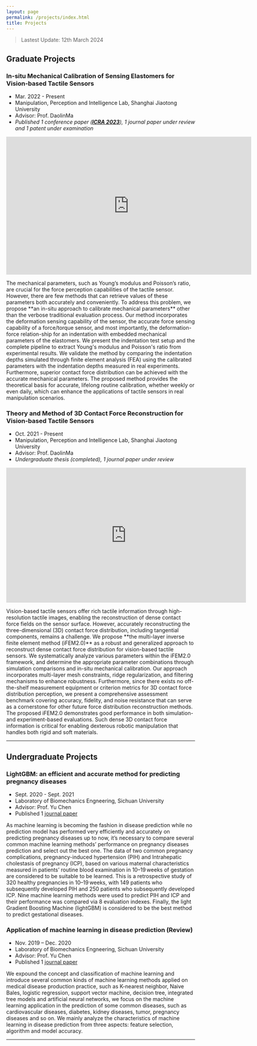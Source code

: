 ```yaml
---
layout: page
permalink: /projects/index.html
title: Projects
---
```


> Lastest Update: 12th March 2024

## Graduate Projects

### **In-situ Mechanical Calibration of Sensing Elastomers for Vision-based Tactile Sensors**

- Mar. 2022 - Present
- Manipulation, Perception and Intelligence Lab, Shanghai Jiaotong University
- Advisor: Prof. DaolinMa 
-  *Published 1 conference paper (**[ICRA 2023](https://ieeexplore.ieee.org/document/10161153)**), 1 journal paper under review and 1 patent under examination*

<p align="center">
<iframe width="654" height="368" src="https://canzhao-sunny.github.io/images/videos/in-situ.mp4" title="23_insitu" frameborder="0" allow="accelerometer; autoplay; clipboard-write; encrypted-media; gyroscope; picture-in-picture" allowfullscreen> </iframe>
</p>

<p>The mechanical parameters, such as Young’s modulus and Poisson’s ratio, are crucial for the force perception capabilities of the tactile sensor. However, there are few methods that can retrieve values of these parameters both accurately and conveniently. To address this problem, we propose **an in-situ approach to calibrate mechanical parameters** other than the verbose traditional evaluation process. Our method incorporates the deformation sensing capability of the sensor, the accurate force sensing capability of a force/torque sensor, and most importantly, the deformation-force relation-ship for an indentation with embedded mechanical parameters of the elastomers. We present the indentation test setup and the complete pipeline to extract Young's modulus and Poisson's ratio from experimental results. We validate the method by comparing the indentation depths simulated through finite element analysis (FEA) using the calibrated parameters with the indentation depths measured in real experiments. Furthermore, superior contact force distribution can be achieved with the accurate mechanical parameters. The proposed method provides the theoretical basis for accurate, lifelong routine calibration, whether weekly or even daily, which can enhance the applications of tactile sensors in real manipulation scenarios.</p>

### **Theory and Method of 3D Contact Force Reconstruction for Vision-based Tactile Sensors**

- Oct. 2021 - Present
- Manipulation, Perception and Intelligence Lab, Shanghai Jiaotong University
- Advisor: Prof. DaolinMa 
- *Undergraduate thesis (completed), 1 journal paper under review* 

<p align="center">
<iframe width="640" height="360" src="https://canzhao-sunny.github.io/videos/ifem2-2.mp4" title="23_ifem2_journal" frameborder="0" allow="accelerometer; autoplay; clipboard-write; encrypted-media; gyroscope; picture-in-picture" allowfullscreen> </iframe>
</p>

<p>Vision-based tactile sensors offer rich tactile information through high-resolution tactile images, enabling the reconstruction of dense contact force fields on the sensor surface. However, accurately reconstructing the three-dimensional (3D) contact force distribution, including tangential components, remains a challenge. We propose **the multi-layer inverse finite element method (iFEM2.0)** as a robust and generalized approach to reconstruct dense contact force distribution for vision-based tactile sensors. We systematically analyze various parameters within the iFEM2.0 framework, and determine the appropriate parameter combinations through simulation comparisons and in-situ mechanical calibration. Our approach incorporates multi-layer mesh constraints, ridge regularization, and filtering mechanisms to enhance robustness. Furthermore, since there exists no off-the-shelf measurement equipment or criterion metrics for 3D contact force distribution perception, we present a comprehensive assessment benchmark covering accuracy, fidelity, and noise resistance that can serve as a cornerstone for other future force distribution reconstruction methods. The proposed iFEM2.0 demonstrates good performance in both simulation- and experiment-based evaluations. Such dense 3D contact force information is critical for enabling dexterous robotic manipulation that handles both rigid and soft materials.</p>

---

## Undergraduate Projects

### **LightGBM: an efficient and accurate method for predicting pregnancy diseases**

- Sept. 2020 - Sept. 2021
- Laboratory of Biomechanics Engneering, Sichuan University
- Advisor: Prof. Yu Chen
- Published 1 [journal paper](https://www.tandfonline.com/doi/abs/10.1080/01443615.2021.1945006)

<p>As machine learning is becoming the fashion in disease prediction while no prediction model has performed very efficiently and accurately on predicting pregnancy diseases up to now, it’s necessary to compare several common machine learning methods’ performance on pregnancy diseases prediction and select out the best one. The data of two common pregnancy complications, pregnancy-induced hypertension (PIH) and Intrahepatic cholestasis of pregnancy (ICP), based on various maternal characteristics measured in patients’ routine blood examination in 10–19 weeks of gestation are considered to be suitable to be learned. This is a retrospective study of 320 healthy pregnancies in 10–19 weeks, with 149 patients who subsequently developed PIH and 250 patients who subsequently developed ICP. Nine machine learning methods were used to predict PIH and ICP and their performance was compared via 8 evaluation indexes. Finally, the light Gradient Boosting Machine (lightGBM) is considered to be the best method to predict gestational diseases.</p>

### **Application of machine learning in disease prediction (Review)**

- Nov. 2019 – Dec. 2020
- Laboratory of Biomechanics Engneering, Sichuan University
- Advisor: Prof. Yu Chen
- Published 1 [journal paper](https://swyxgcyj.com/oa/DArticle.aspx?type=view&id=20210217)

<p>We expound the concept and classification of machine learning and introduce several common kinds of machine learning methods applied on medical disease production practice, such as K-nearest neighbor, Naive Bales, logistic regression, support vector machine, decision tree, integrated tree models and artificial neural networks, we focus on the machine learning application in the prediction of some common diseases, such as cardiovascular diseases, diabetes, kidney diseases, tumor, pregnancy diseases and so on. We mainly analyze the characteristics of machine learning in disease prediction from three aspects: feature selection, algorithm and model accuracy.</p>

---

